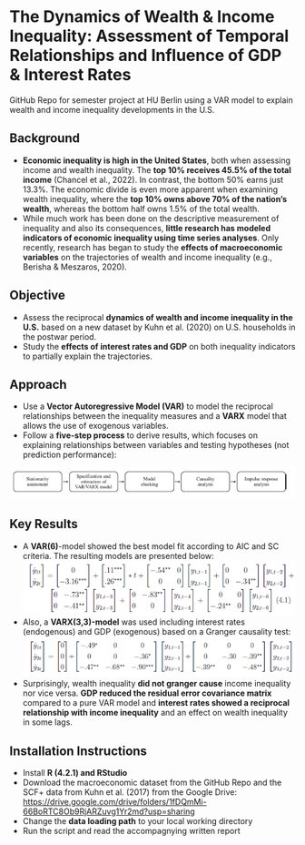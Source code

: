 # The Dynamics of Wealth & Income Inequality: Assessment of Temporal Relationships and Influence of GDP & Interest Rates
GitHub Repo for semester project at HU Berlin using a VAR model to explain wealth and income inequality developments in the U.S.

## Background
* **Economic inequality is high in the United States**, both when assessing income and wealth inequality. The **top 10% receives 45.5% of the total income** (Chancel et al., 2022). In contrast, the bottom 50% earns just 13.3%. The economic divide is even more apparent when examining wealth inequality, where the **top 10% owns
above 70% of the nation’s wealth**, whereas the bottom half owns 1.5% of the total wealth.
* While much work has been done on the descriptive measurement of inequality and also its consequences, **little research has modeled indicators of economic inequality using time series analyses**. Only recently, research has began to study the **effects of macroeconomic variables** on the trajectories of wealth and income inequality (e.g., Berisha & Meszaros, 2020). 

## Objective
* Assess the reciprocal **dynamics of wealth and income inequality in the U.S.** based on a new dataset by Kuhn et al. (2020) on U.S. households in the postwar period.
* Study the **effects of interest rates and GDP** on both inequality indicators to partially explain the trajectories.

## Approach
* Use a **Vector Autoregressive Model (VAR)** to model the reciprocal relationships between the inequality measures and a **VARX** model that allows the use of exogenous variables. 
* Follow a **five-step process** to derive results, which focuses on explaining relationships between variables and testing hypotheses (not prediction performance):

![Time Series Process](03_Images/time_series_approach.png)

## Key Results
* A **VAR(6)**-model showed the best model fit according to AIC and SC criteria. The resulting models are presented below:
![VAR model equation](03_Images/var_model.png)
* Also, a **VARX(3,3)-model** was used including interest rates (endogenous) and GDP (exogenous) based on a Granger causality test:
![VARX model equation](03_Images/varx_model.png)
* Surprisingly, wealth inequality **did not granger cause** income inequality nor vice versa. **GDP reduced the residual error covariance matrix** compared to a pure VAR model and **interest rates showed a reciprocal relationship with income inequality** and an effect on wealth inequality in some lags.

## Installation Instructions
* Install **R (4.2.1) and RStudio**
* Download the macroeconomic dataset from the GitHub Repo and the SCF+ data from Kuhn et al. (2017) from the Google Drive: https://drive.google.com/drive/folders/1fDQmMi-66BoRTC8Ob9RjARZuvg1Yr2md?usp=sharing
* Change the **data loading path** to your local working directory
* Run the script and read the accompagnying written report
